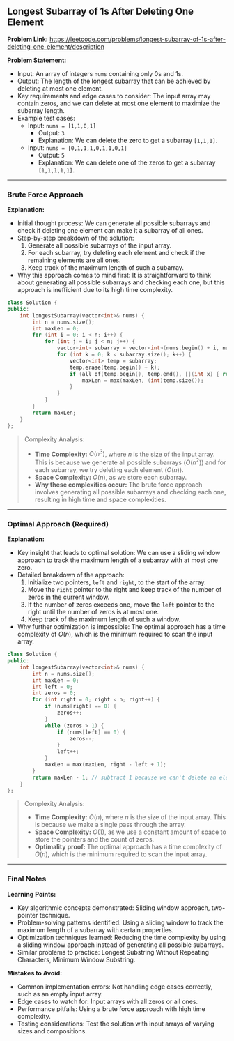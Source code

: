 ## Longest Subarray of 1s After Deleting One Element

**Problem Link:** https://leetcode.com/problems/longest-subarray-of-1s-after-deleting-one-element/description

**Problem Statement:**
- Input: An array of integers `nums` containing only 0s and 1s.
- Output: The length of the longest subarray that can be achieved by deleting at most one element.
- Key requirements and edge cases to consider: The input array may contain zeros, and we can delete at most one element to maximize the subarray length.
- Example test cases:
  - Input: `nums = [1,1,0,1]`
    - Output: `3`
    - Explanation: We can delete the zero to get a subarray `[1,1,1]`.
  - Input: `nums = [0,1,1,1,0,1,1,0,1]`
    - Output: `5`
    - Explanation: We can delete one of the zeros to get a subarray `[1,1,1,1,1]`.

---

### Brute Force Approach

**Explanation:**
- Initial thought process: We can generate all possible subarrays and check if deleting one element can make it a subarray of all ones.
- Step-by-step breakdown of the solution:
  1. Generate all possible subarrays of the input array.
  2. For each subarray, try deleting each element and check if the remaining elements are all ones.
  3. Keep track of the maximum length of such a subarray.
- Why this approach comes to mind first: It is straightforward to think about generating all possible subarrays and checking each one, but this approach is inefficient due to its high time complexity.

```cpp
class Solution {
public:
    int longestSubarray(vector<int>& nums) {
        int n = nums.size();
        int maxLen = 0;
        for (int i = 0; i < n; i++) {
            for (int j = i; j < n; j++) {
                vector<int> subarray = vector<int>(nums.begin() + i, nums.begin() + j + 1);
                for (int k = 0; k < subarray.size(); k++) {
                    vector<int> temp = subarray;
                    temp.erase(temp.begin() + k);
                    if (all_of(temp.begin(), temp.end(), [](int x) { return x == 1; })) {
                        maxLen = max(maxLen, (int)temp.size());
                    }
                }
            }
        }
        return maxLen;
    }
};
```

> Complexity Analysis:
> - **Time Complexity:** $O(n^3)$, where $n$ is the size of the input array. This is because we generate all possible subarrays ($O(n^2)$) and for each subarray, we try deleting each element ($O(n)$).
> - **Space Complexity:** $O(n)$, as we store each subarray.
> - **Why these complexities occur:** The brute force approach involves generating all possible subarrays and checking each one, resulting in high time and space complexities.

---

### Optimal Approach (Required)

**Explanation:**
- Key insight that leads to optimal solution: We can use a sliding window approach to track the maximum length of a subarray with at most one zero.
- Detailed breakdown of the approach:
  1. Initialize two pointers, `left` and `right`, to the start of the array.
  2. Move the `right` pointer to the right and keep track of the number of zeros in the current window.
  3. If the number of zeros exceeds one, move the `left` pointer to the right until the number of zeros is at most one.
  4. Keep track of the maximum length of such a window.
- Why further optimization is impossible: The optimal approach has a time complexity of $O(n)$, which is the minimum required to scan the input array.

```cpp
class Solution {
public:
    int longestSubarray(vector<int>& nums) {
        int n = nums.size();
        int maxLen = 0;
        int left = 0;
        int zeros = 0;
        for (int right = 0; right < n; right++) {
            if (nums[right] == 0) {
                zeros++;
            }
            while (zeros > 1) {
                if (nums[left] == 0) {
                    zeros--;
                }
                left++;
            }
            maxLen = max(maxLen, right - left + 1);
        }
        return maxLen - 1; // subtract 1 because we can't delete an element from an array of all ones
    }
};
```

> Complexity Analysis:
> - **Time Complexity:** $O(n)$, where $n$ is the size of the input array. This is because we make a single pass through the array.
> - **Space Complexity:** $O(1)$, as we use a constant amount of space to store the pointers and the count of zeros.
> - **Optimality proof:** The optimal approach has a time complexity of $O(n)$, which is the minimum required to scan the input array.

---

### Final Notes

**Learning Points:**
- Key algorithmic concepts demonstrated: Sliding window approach, two-pointer technique.
- Problem-solving patterns identified: Using a sliding window to track the maximum length of a subarray with certain properties.
- Optimization techniques learned: Reducing the time complexity by using a sliding window approach instead of generating all possible subarrays.
- Similar problems to practice: Longest Substring Without Repeating Characters, Minimum Window Substring.

**Mistakes to Avoid:**
- Common implementation errors: Not handling edge cases correctly, such as an empty input array.
- Edge cases to watch for: Input arrays with all zeros or all ones.
- Performance pitfalls: Using a brute force approach with high time complexity.
- Testing considerations: Test the solution with input arrays of varying sizes and compositions.